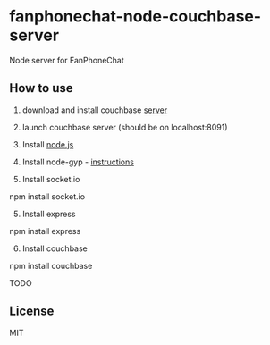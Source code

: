 # fanphonechat-node-couchbase-server
Node server for FanPhoneChat

## How to use

1. download and install couchbase [server](http://www.couchbase.com/download)
2. launch couchbase server (should be on localhost:8091)
3. Install [node.js](http://nodejs.org/)
5. Install node-gyp - [instructions](https://github.com/TooTallNate/node-gyp)
  
6. Install socket.io

  npm install socket.io

5. Install express

  npm install express
  
6. Install couchbase

  npm install couchbase

TODO

## License
MIT

